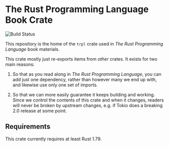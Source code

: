 # The Rust Programming Language Book Crate

![Build Status](https://github.com/chriskrycho/trpl-crate/workflows/CI/badge.svg)

This repository is the home of the `trpl` crate used in _The Rust Programming
Language_ book materials.

This crate mostly just re-exports items from _other_ crates. It exists for two
main reasons:

1. So that as you read along in _The Rust Programming Language_, you can add
   just one dependency, rather than however many we end up with, and likewise
   use only one set of imports.

2. So that we can more easily guarantee it keeps building and working. Since we
   control the contents of this crate and when it changes, readers will never be
   broken by upstream changes, e.g. if Tokio does a breaking 2.0 release at some
   point.

## Requirements

This crate currently requires at least Rust 1.79.
